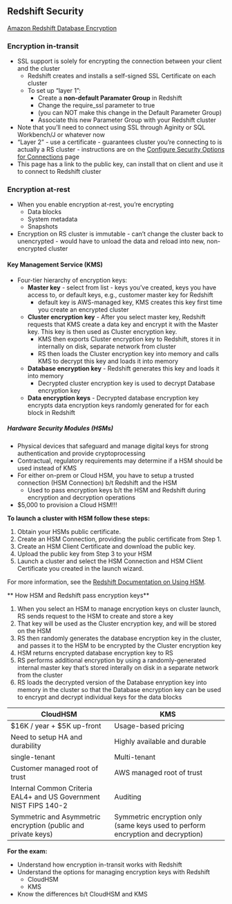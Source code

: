 
## Redshift Security

[Amazon Redshift Database Encryption](http://docs.aws.amazon.com/redshift/latest/mgmt/working-with-db-encryption.html)

### Encryption in-transit

* SSL support is solely for encrypting the connection between your client and the cluster
  * Redshift creates and installs a self-signed SSL Certificate on each cluster
  * To set up “layer 1”:
    * Create a **non-default Paramater Group** in Redshift
    * Change the require_ssl parameter to true 
    * (you can NOT make this change in the Default Parameter Group)
    * Associate this new Parameter Group with your Redshift cluster
* Note that you’ll need to connect using SSL through Aginity or SQL Workbench/J or whatever now
* “Layer 2” - use a certificate - guarantees cluster you’re connecting to is actually a RS cluster - instructions are on the [Configure Security Options for Connections](http://docs.aws.amazon.com/redshift/latest/mgmt/connecting-ssl-support.html) page
* This page has a link to the public key, can install that on client and use it to connect to Redshift cluster

### Encryption at-rest

* When you enable encryption at-rest, you’re encrypting
  * Data blocks
  * System metadata
  * Snapshots
* Encryption on RS cluster is immutable - can’t change the cluster back to unencrypted - would have to unload the data and reload into new, non-encrypted cluster

#### Key Management Service (KMS)

* Four-tier hierarchy of encryption keys:
  * **Master key** - select from list - keys you’ve created, keys you have access to, or default keys, e.g., customer master key for Redshift 
    * default key is AWS-managed key, KMS creates this key first time you create an encrypted cluster
  * **Cluster encryption key** - After you select master key, Redshift requests that KMS create a data key and encrypt it with the Master key.  This key is then used as Cluster encryption key.  
    * KMS then exports Cluster encryption key to Redshift, stores it in internally on disk, separate network from cluster
    * RS then loads the Cluster encryption key into memory and calls KMS to decrypt this key and loads it into memory
  * **Database encryption key** - Redshift generates this key and loads it into memory
    * Decrypted cluster encryption key is used to decrypt Database encryption key
  * **Data encryption keys** - Decrypted database encryption key encrypts data encryption keys randomly generated for for each block in Redshift

##### Hardware Security Modules (HSMs)
* Physical devices that safeguard and manage digital keys for strong authentication and provide cryptoprocessing
* Contractual, regulatory requirements may determine if a HSM should be used instead of KMS
* For either on-prem or Cloud HSM, you have to setup a trusted connection (HSM Connection) b/t Redshift and the HSM
  * Used to pass encryption keys b/t the HSM and Redshift during encryption and decryption operations
* $5,000 to provision a Cloud HSM!!!

**To launch a cluster with HSM follow these steps:**
1. Obtain your HSMs public certificate.
1. Create an HSM Connection, providing the public certificate from Step 1.
1. Create an HSM Client Certificate and download the public key.
1. Upload the public key from Step 3 to your HSM
1. Launch a cluster and select the HSM Connection and HSM Client Certificate you created in the launch wizard.

For more information, see the [Redshift Documentation on Using HSM](https://docs.aws.amazon.com/redshift/latest/mgmt/welcome.html).

** How HSM and Redshift pass encryption keys**
1. When you select an HSM to manage encryption keys on cluster launch, RS sends request to the HSM to create and store a key
1. That key will be used as the Cluster encryption key, and will be stored on the HSM
1. RS then randomly generates the database encryption key in the cluster, and passes it to the HSM to be encrypted by the Cluster encryption key
1. HSM returns encrypted database encryption key to RS
1. RS performs additional encryption by using a randomly-generated internal master key that’s stored interally on disk in a separate network from the cluster
1. RS loads the decrypted version of the Database enryption key into memory in the cluster so that the Database encryption key can be used to encrypt and decrypt individual keys for the data blocks

| CloudHSM | KMS |
|----------|-----|
|$16K / year + $5K up-front |Usage-based pricing |
|Need to setup HA and durability |Highly available and durable |
|single-tenant | Multi-tenant |
| Customer managed root of trust | AWS managed root of trust |
| Internal Common Criteria EAL4+ and US Government NIST FIPS 140-2 | Auditing |
| Symmetric and Asymmetric encryption (public and private keys) | Symmetric encryption only (same keys used to perform encryption and decryption) |


**For the exam:**
* Understand how encryption in-transit works with Redshift
* Understand the options for managing encryption keys with Redshift
  * CloudHSM
  * KMS
* Know the differences b/t CloudHSM and KMS

